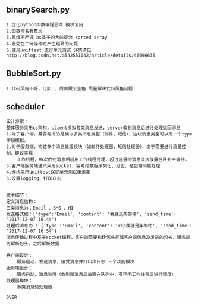 ## binarySearch.py
    1.优化python函数编程思维 模块复用
    2.函数命名有意义
    3.思维不严谨 bs基于的大前提为 sorted array 
    4.避免在二分操作时产生越界的问题
    5.使用unittest 进行单元测试 详情请见 http://blog.csdn.net/a542551042/article/details/46696635
    
## BubbleSort.py
    1.代码风格不好，比如 , 后面跟个空格 尽量解决代码风格问题
    
## scheduler 
    设计方案：
    整体服务采用cs架构，client模拟各类消息发送，server收到消息后进行处理返回消息
    1.对于客户端，需要考虑的是模拟多类消息类型（邮件、短信），这块消息类型可以用一个type字段模拟。
    2.对于服务端，构建多个消息处理模块（如邮件处理器，短信处理器），由于需要进行流量控制，建议实现
        工作线程，每次收到消息后启用工作线程处理，超过容量的消息请求放置在队列中等待。
    3.客户端服务端通讯采用socket，需考虑数据序列化、分包、粘包等问题处理
    4.模块采用unittest保证单元测试覆盖率
    5.设置logging，打印日志
    
    
    技术细节：
    定义消息结构：
    三类消息为：Email 、SMS 、HI
    发送格式如：{'type':'Email', 'content': '我就是条邮件', 'send_time': '2017-12-07 16:44'}
    处理后消息为 : {'type':'Email', 'content': 'rep我就是条邮件', 'send_time': '2017-12-07 16:54'}
    消息传输过程中基于socket编程，客户端需要构建包头存储客户端信息及发送的包长，服务端先解析包头，之后解析数据
    
    客户端设计：
        服务启动、发送消息，接受消息并打印出日志 三个功能模块
    服务端设计：
        服务启动、消息监听（收到新消息后放置在队列中，有空闲工作线程后进行调度）
    处理器模块：
        多类消息的处理器
       
    OVER